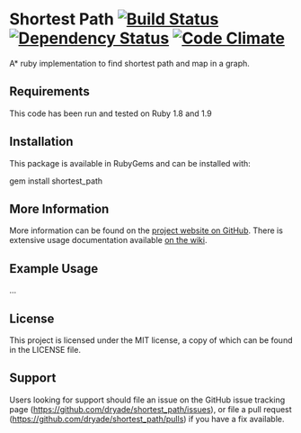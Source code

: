 # Shortest Path  [![Build Status](https://travis-ci.org/dryade/shortest_path.png)](http://travis-ci.org/dryade/shortest_path?branch=master) [![Dependency Status](https://gemnasium.com/dryade/shortest_path.png)](https://gemnasium.com/dryade/shortest_path) [![Code Climate](https://codeclimate.com/github/dryade/shortest_path.png)](https://codeclimate.com/github/dryade/shortest_path)

A* ruby implementation to find shortest path and map in a graph.

Requirements
------------
 
This code has been run and tested on Ruby 1.8 and 1.9

Installation
------------
 
This package is available in RubyGems and can be installed with:
 
   gem install shortest_path

More Information
----------------
 
More information can be found on the [project website on GitHub](http://github.com/dryade/shortest_path). 
There is extensive usage documentation available [on the wiki](https://github.com/dryade/shortest_path/wiki).

Example Usage 
-------------

...

License
-------
 
This project is licensed under the MIT license, a copy of which can be found in the LICENSE file.

Support
-------
 
Users looking for support should file an issue on the GitHub issue tracking page (https://github.com/dryade/shortest_path/issues), or file a pull request (https://github.com/dryade/shortest_path/pulls) if you have a fix available.
